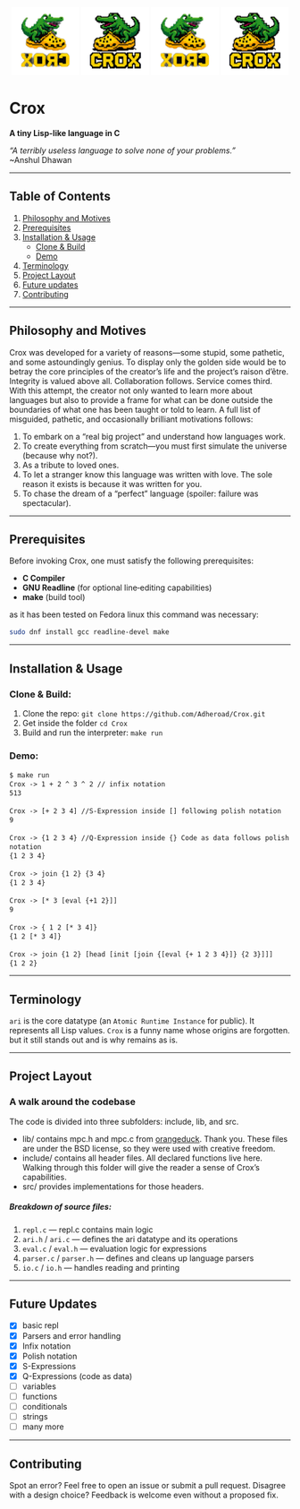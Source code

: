 <div align="center">
  <picture>
    <source srcset="https://raw.githubusercontent.com/Adheroad/Crox/main/assets/crox_flipped.svg" type="image/svg+xml" />
    <img src="https://raw.githubusercontent.com/Adheroad/Crox/main/assets/crox_flipped.png" alt="Crox Logo" width="24%" height="25%" />
  </picture>
   <picture>
    <source srcset="https://raw.githubusercontent.com/Adheroad/Crox/main/assets/crox.svg" type="image/svg+xml" />
    <img src="https://raw.githubusercontent.com/Adheroad/Crox/main/assets/crox.png" alt="Crox Logo" width="24%" height="25%" />
  </picture>
<picture>
    <source srcset="https://raw.githubusercontent.com/Adheroad/Crox/main/assets/crox_flipped.svg" type="image/svg+xml" />
    <img src="https://raw.githubusercontent.com/Adheroad/Crox/main/assets/crox_flipped.png" alt="Crox Logo" width="24%" height="25%" />
  </picture>
  <picture>
    <source srcset="https://raw.githubusercontent.com/Adheroad/Crox/main/assets/crox.svg" type="image/svg+xml" />
    <img src="https://raw.githubusercontent.com/Adheroad/Crox/main/assets/crox.png" alt="Crox Logo" width="24%" height="25%" />
  </picture>
    
</div>

# Crox

**A tiny Lisp-like language in C**

_“A terribly useless language to solve none of your problems.”_  
~Anshul Dhawan

---

## Table of Contents

1. [Philosophy and Motives](#philosophy-and-motives)
2. [Prerequisites](#prerequisites)
3. [Installation & Usage](#installation--usage)
   - [Clone & Build](#clone--build)
   - [Demo](#demo)
4. [Terminology](#terminology)
5. [Project Layout](#project-layout)
6. [Future updates](#future-updates)
7. [Contributing](#contributing)

---

## Philosophy and Motives

Crox was developed for a variety of reasons—some stupid, some pathetic, and some astoundingly genius. To display only the golden side would be to betray the core principles of the creator’s life and the project’s raison d’être. Integrity is valued above all. Collaboration follows. Service comes third.
With this attempt, the creator not only wanted to learn more about languages but also to provide a frame for what can be done outside the boundaries of what one has been taught or told to learn.
A full list of misguided, pathetic, and occasionally brilliant motivations follows:

1. To embark on a “real big project” and understand how languages work.
2. To create everything from scratch—you must first simulate the universe (because why not?).
3. As a tribute to loved ones.
4. To let a stranger know this language was written with love. The sole reason it exists is because it was written for you.
5. To chase the dream of a “perfect” language (spoiler: failure was spectacular).

---

## Prerequisites

Before invoking Crox, one must satisfy the following prerequisites:

- **C Compiler**
- **GNU Readline** (for optional line‑editing capabilities)
- **make** (build tool)

as it has been tested on Fedora linux this command was necessary:

```bash
sudo dnf install gcc readline-devel make
```

---

## Installation & Usage

### Clone & Build:

1. Clone the repo:
   `git clone https://github.com/Adheroad/Crox.git`
2. Get inside the folder
   `cd Crox`
3. Build and run the interpreter:
   `make run`

### Demo:

```
$ make run
Crox -> 1 + 2 ^ 3 ^ 2 // infix notation
513

Crox -> [+ 2 3 4] //S-Expression inside [] following polish notation
9

Crox -> {1 2 3 4} //Q-Expression inside {} Code as data follows polish notation
{1 2 3 4}

Crox -> join {1 2} {3 4}
{1 2 3 4}

Crox -> [* 3 [eval {+1 2}]]
9

Crox -> { 1 2 [* 3 4]}
{1 2 [* 3 4]}

Crox -> join {1 2} [head [init [join {[eval {+ 1 2 3 4}]} {2 3}]]]
{1 2 2}
```

---

## Terminology

`ari` is the core datatype (an `Atomic Runtime Instance` for public). It represents all Lisp values.
`Crox` is a funny name whose origins are forgotten. but it still stands out and is why remains as is.

---

## Project Layout

### A walk around the codebase

The code is divided into three subfolders: include, lib, and src.

- lib/ contains mpc.h and mpc.c from [orangeduck](https://github.com/orangeduck/mpc). Thank you. These files are under the BSD license, so they were used with creative freedom.
- include/ contains all header files. All declared functions live here. Walking through this folder will give the reader a sense of Crox’s capabilities.
- src/ provides implementations for those headers.

##### Breakdown of source files:

1. `repl.c` — repl.c contains main logic
2. `ari.h` / `ari.c` — defines the ari datatype and its operations
3. `eval.c` / `eval.h` — evaluation logic for expressions
4. `parser.c` / `parser.h` — defines and cleans up language parsers
5. `io.c` / `io.h` — handles reading and printing

---

## Future Updates

- [x] basic repl
- [x] Parsers and error handling
- [x] Infix notation
- [x] Polish notation
- [x] S-Expressions
- [x] Q-Expressions (code as data)
- [ ] variables
- [ ] functions
- [ ] conditionals
- [ ] strings
- [ ] many more

---

## Contributing

Spot an error? Feel free to open an issue or submit a pull request.
Disagree with a design choice? Feedback is welcome even without a proposed fix.
